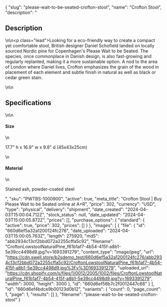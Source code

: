 {
  "slug": "please-wait-to-be-seated-crofton-stool",
  "name": "Crofton Stool",
  "description": "<h2>Description</h2>\n<!-- split -->\n<p class=\"lead\">Looking for a eco-friendly way to create a compact yet comfortable stool, British designer Daniel Schofield landed on locally sourced Nordic pine for Copenhagen's Please Wait to be Seated. The species, once commonplace in Danish design, is also fast-growing and regularly replanted, making it a more sustainable option. A nod to the area of London where Daniel lives, Crofton emphasizes the grain of the wood in placement of each element and subtle finish in natural as well as black or cedar green stain. </p>\n<!-- split -->\n<h2>Specifications</h2>\n<!-- split -->\n<h4>Size</h4>\n<p>17.7\" h x 16.9\" w x 9.8\" d (45x43x25cm)</p>\n<h4>Material</h4>\n<p><span>Stained ash, powder-coated steel</span></p>",
  "sku": "PWTBS-1000900",
  "active": true,
  "meta_title": "Crofton Stool | Buy Please Wait to be Seated online at A+R",
  "price": 302,
  "currency": "USD",
  "type": "physical",
  "delivery": "shipment",
  "date_created": "2024-04-03T15:00:04.712Z",
  "stock_status": null,
  "date_updated": "2024-04-03T15:00:05.872Z",
  "prices": [],
  "purchase_options": {
    "standard": {
      "active": true,
      "price": 302,
      "prices": []
    }
  },
  "images": [
    {
      "file": {
        "id": "660d6ef5a32a1200124fc276",
        "date_uploaded": "2024-04-03T15:00:05.763Z",
        "length": 275920,
        "md5": "abb2934c13cf2bbd072a2255cffa5c92",
        "filename": "CroftonLowstoolNaturalPine_f61b1af7-4b54-415f-a8b1-5e39cc4498d9.jpg?v=1693391279",
        "content_type": "image/jpeg",
        "url": "https://cdn.swell.store/b2sdemo_test/660d6ef5a32a1200124fc276/abb2934c13cf2bbd072a2255cffa5c92/CroftonLowstoolNaturalPine_f61b1af7-4b54-415f-a8b1-5e39cc4498d9.jpg%3Fv%3D1693391279",
        "uploaded_url": "https://cdn.shopify.com/s/files/1/0012/2005/1002/files/CroftonLowstoolNaturalPine_f61b1af7-4b54-415f-a8b1-5e39cc4498d9.jpg?v=1693391279",
        "width": 3000,
        "height": 3000
      },
      "id": "660d6ef56b7c2f0012447c68"
    }
  ],
  "id": "660d6ef4bdce9b00123d0b12",
  "variants": {
    "count": 0,
    "page_count": 1,
    "page": 1,
    "results": []
  },
  "filename": "please-wait-to-be-seated-crofton-stool"
}
